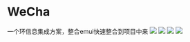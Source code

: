 # WeCha
一个环信息集成方案，整合emui快速整合到项目中来
![](https://github.com/hutaodediannao/WeChat/blob/master/Screenshot_2018-11-18-10-16-30-063_com.hutao.chun.png?raw=true)
![](https://github.com/hutaodediannao/WeChat/blob/master/Screenshot_2018-11-18-10-16-33-225_com.hutao.chun.png?raw=true)
![](https://github.com/hutaodediannao/WeChat/blob/master/Screenshot_2018-11-18-10-16-38-641_com.hutao.chun.png?raw=true)
![](https://github.com/hutaodediannao/WeChat/blob/master/Screenshot_2018-11-18-10-16-56-833_com.hutao.chun.png?raw=true)
